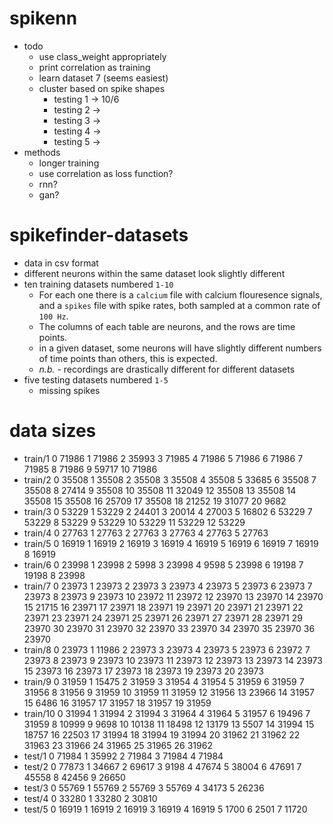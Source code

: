 # spikenn
- todo
	- use class_weight appropriately
	- print correlation as training
	- learn dataset 7 (seems easiest)
	- cluster based on spike shapes
		- testing 1 -> 10/6
		- testing 2 ->
		- testing 3 ->
		- testing 4 ->
		- testing 5 ->
- methods
	- longer training
	- use correlation as loss function?
	- rnn?
	- gan?

# spikefinder-datasets
- data in csv format
- different neurons within the same dataset look slightly different
- ten training datasets numbered `1-10`
	- For each one there is a `calcium` file with calcium flouresence signals, and a `spikes` file with spike rates, both sampled at a common rate of `100 Hz`. 
	- The columns of each table are neurons, and the rows are time points. 
	- in a given dataset, some neurons will have slightly different numbers of time points than others, this is expected.
	- *n.b.* - recordings are drastically different for different datasets
- five testing datasets numbered `1-5`
	- missing spikes

# data sizes
- train/1
0 71986 1 71986 2 35993 3 71985 4 71986 5 71986 6 71986 7 71985 8 71986 9 59717 10 71986 
- train/2
0 35508 1 35508 2 35508 3 35508 4 35508 5 33685 6 35508 7 35508 8 27414 9 35508 10 35508 11 32049 12 35508 13 35508 14 35508 15 35508 16 25709 17 35508 18 21252 19 31077 20 9682 
- train/3
0 53229 1 53229 2 24401 3 20014 4 27003 5 16802 6 53229 7 53229 8 53229 9 53229 10 53229 11 53229 12 53229 
- train/4
0 27763 1 27763 2 27763 3 27763 4 27763 5 27763 
- train/5
0 16919 1 16919 2 16919 3 16919 4 16919 5 16919 6 16919 7 16919 8 16919 
- train/6
0 23998 1 23998 2 5998 3 23998 4 9598 5 23998 6 19198 7 19198 8 23998 
- train/7
0 23973 1 23973 2 23973 3 23973 4 23973 5 23973 6 23973 7 23973 8 23973 9 23973 10 23972 11 23972 12 23970 13 23970 14 23970 15 21715 16 23971 17 23971 18 23971 19 23971 20 23971 21 23971 22 23971 23 23971 24 23971 25 23971 26 23971 27 23971 28 23971 29 23970 30 23970 31 23970 32 23970 33 23970 34 23970 35 23970 36 23970 
- train/8
0 23973 1 11986 2 23973 3 23973 4 23973 5 23973 6 23972 7 23973 8 23973 9 23973 10 23973 11 23973 12 23973 13 23973 14 23973 15 23973 16 23973 17 23973 18 23973 19 23973 20 23973 
- train/9
0 31959 1 15475 2 31959 3 31954 4 31954 5 31959 6 31959 7 31956 8 31956 9 31959 10 31959 11 31959 12 31956 13 23966 14 31957 15 6486 16 31957 17 31957 18 31957 19 31959 
- train/10
0 31994 1 31994 2 31994 3 31964 4 31964 5 31957 6 19496 7 31959 8 10999 9 9698 10 10138 11 18498 12 13179 13 5507 14 31994 15 18757 16 22503 17 31994 18 31994 19 31994 20 31962 21 31962 22 31963 23 31966 24 31965 25 31965 26 31962 
- test/1
0 71984 1 35992 2 71984 3 71984 4 71984 
- test/2
0 77873 1 34667 2 69617 3 9198 4 47674 5 38004 6 47691 7 45558 8 42456 9 26650 
- test/3
0 55769 1 55769 2 55769 3 55769 4 34173 5 26236 
- test/4
0 33280 1 33280 2 30810 
- test/5
0 16919 1 16919 2 16919 3 16919 4 16919 5 1700 6 2501 7 11720 
